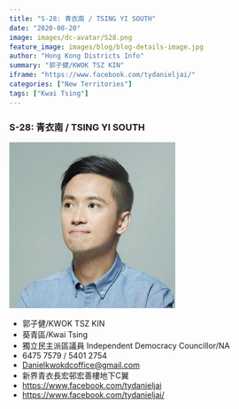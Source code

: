 ```yaml
---
title: "S-28: 青衣南 / TSING YI SOUTH"
date: "2020-08-20"
image: images/dc-avatar/S28.png
feature_image: images/blog/blog-details-image.jpg
author: "Hong Kong Districts Info"
summary: "郭子健/KWOK TSZ KIN"
iframe: "https://www.facebook.com/tydanieljai/"
categories: ["New Territories"]
tags: ["Kwai Tsing"]
---
```


### S-28: 青衣南 / TSING YI SOUTH  
![](/images/dc-avatar/S28.png)  

 - 郭子健/KWOK TSZ KIN  
 - 葵青區/Kwai Tsing  
 - 獨立民主派區議員 Independent Democracy Councillor/NA  
 - 6475 7579 / 5401 2754  
 - Danielkwokdcoffice@gmail.com  
 - 新界青衣長宏邨宏善樓地下C翼  
 - https://www.facebook.com/tydanieljai  
 - https://www.facebook.com/tydanieljai/
